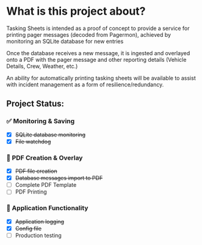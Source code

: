 # What is this project about?
Tasking Sheets is intended as a proof of concept to provide a service for printing pager messages (decoded from Pagermon), achieved by monitoring an SQLite database for new entries

Once the database receives a new message, it is ingested and overlayed onto a PDF with the pager message and other reporting details (Vehicle Details, Crew, Weather, etc.)

An ability for automatically printing tasking sheets will be available to assist with incident management as a form of resilience/redundancy.

## __Project Status:__

### :white_check_mark: Monitoring & Saving

- [x] ~~SQLite database monitoring~~
- [x] ~~File watchdog~~

### :repeat: PDF Creation & Overlay
- [x] ~~PDF file creation~~
- [x] ~~Database messages import to PDF~~
- [ ] Complete PDF Template
- [ ] PDF Printing

### :repeat: Application Functionality
- [x] ~~Application logging~~
- [x] ~~Config file~~
- [ ] Production testing
